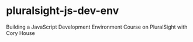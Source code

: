 # pluralsight-js-dev-env
Building a JavaScript Development Environment Course on PluralSight  with Cory House
